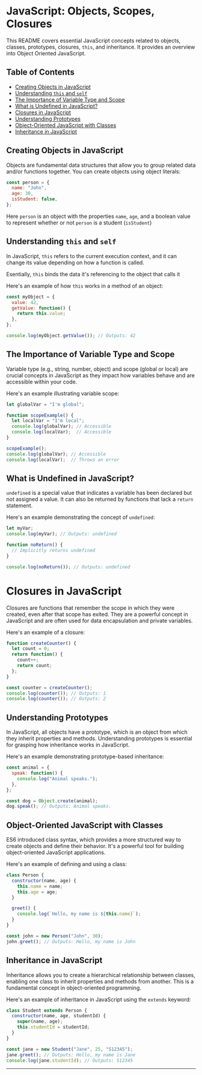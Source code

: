 # JavaScript: Objects, Scopes, Closures

This README covers essential JavaScript concepts related to objects, classes, prototypes, closures, `this`, and inheritance. It provides an overview into Object Oriented JavaScript.

## Table of Contents

- [Creating Objects in JavaScript](#creating-objects-in-javascript)
- [Understanding `this` and `self`](#understanding-this-and-self)
- [The Importance of Variable Type and Scope](#importance-of-variable-type-and-scope)
- [What is Undefined in JavaScript?](#what-is-undefined)
- [Closures in JavaScript](#closures-in-javascript)
- [Understanding Prototypes](#understanding-prototypes)
- [Object-Oriented JavaScript with Classes](#object-oriented-javascript-with-classes)
- [Inheritance in JavaScript](#inheritance-in-javascript)

## Creating Objects in JavaScript

Objects are fundamental data structures that allow you to group related data and/or functions together. You can create objects using object literals:

```javascript
const person = {
  name: "John",
  age: 30,
  isStudent: false,
};
```
Here `person` is an object with the properties `name`, `age`, and a boolean value to represent whether or not `person` is a student (`isStudent`)

## Understanding `this` and `self`

In JavaScript, `this` refers to the current execution context, and it can change its value depending on how a function is called. 

Esentially, `this` binds the data it's referencing to the object that calls it

Here's an example of how `this` works in a method of an object:

```javascript
const myObject = {
  value: 42,
  getValue: function() {
    return this.value;
  },
};

console.log(myObject.getValue()); // Outputs: 42
```

## The Importance of Variable Type and Scope

Variable type (e.g., string, number, object) and scope (global or local) are crucial concepts in JavaScript as they impact how variables behave and are accessible within your code. 

Here's an example illustrating variable scope:

```javascript
let globalVar = "I'm global";

function scopeExample() {
  let localVar = "I'm local";
  console.log(globalVar); // Accessible
  console.log(localVar);  // Accessible
}

scopeExample();
console.log(globalVar); // Accessible
console.log(localVar);  // Throws an error
```

## What is Undefined in JavaScript?

`undefined` is a special value that indicates a variable has been declared but not assigned a value. It can also be returned by functions that lack a `return` statement. 

Here's an example demonstrating the concept of `undefined`:

```javascript
let myVar;
console.log(myVar); // Outputs: undefined

function noReturn() {
  // Implicitly returns undefined
}

console.log(noReturn()); // Outputs: undefined
```

# Closures in JavaScript

Closures are functions that remember the scope in which they were created, even after that scope has exited. They are a powerful concept in JavaScript and are often used for data encapsulation and private variables.

Here's an example of a closure:

```javascript
function createCounter() {
  let count = 0;
  return function() {
    count++;
    return count;
  };
}

const counter = createCounter();
console.log(counter()); // Outputs: 1
console.log(counter()); // Outputs: 2
```

## Understanding Prototypes

In JavaScript, all objects have a prototype, which is an object from which they inherit properties and methods. Understanding prototypes is essential for grasping how inheritance works in JavaScript.

Here's an example demonstrating prototype-based inheritance:

```javascript
const animal = {
  speak: function() {
    console.log("Animal speaks.");
  },
};

const dog = Object.create(animal);
dog.speak(); // Outputs: Animal speaks.
```

## Object-Oriented JavaScript with Classes

ES6 introduced class syntax, which provides a more structured way to create objects and define their behavior. It's a powerful tool for building object-oriented JavaScript applications.

Here's an example of defining and using a class:

```javascript
class Person {
  constructor(name, age) {
    this.name = name;
    this.age = age;
  }

  greet() {
    console.log(`Hello, my name is ${this.name}`);
  }
}

const john = new Person("John", 30);
john.greet(); // Outputs: Hello, my name is John
```

## Inheritance in JavaScript

Inheritance allows you to create a hierarchical relationship between classes, enabling one class to inherit properties and methods from another. This is a fundamental concept in object-oriented programming.

Here's an example of inheritance in JavaScript using the `extends` keyword:

```javascript
class Student extends Person {
  constructor(name, age, studentId) {
    super(name, age);
    this.studentId = studentId;
  }
}

const jane = new Student("Jane", 25, "S12345");
jane.greet(); // Outputs: Hello, my name is Jane
console.log(jane.studentId); // Outputs: S12345
```

---